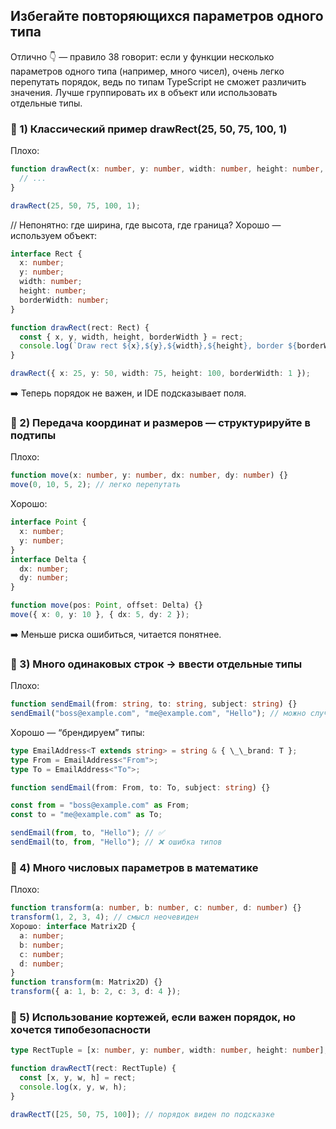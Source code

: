 ## Избегайте повторяющихся параметров одного типа

Отлично 👇 — правило 38 говорит:
если у функции несколько параметров одного типа (например, много чисел),
очень легко перепутать порядок, ведь по типам TypeScript не сможет различить значения.
Лучше группировать их в объект или использовать отдельные типы.

### 🔹 1) Классический пример drawRect(25, 50, 75, 100, 1)

Плохо:

```ts
function drawRect(x: number, y: number, width: number, height: number, borderWidth: number) {
  // ...
}

drawRect(25, 50, 75, 100, 1);
```

// Непонятно: где ширина, где высота, где граница?
Хорошо — используем объект:

```ts
interface Rect {
  x: number;
  y: number;
  width: number;
  height: number;
  borderWidth: number;
}

function drawRect(rect: Rect) {
  const { x, y, width, height, borderWidth } = rect;
  console.log(`Draw rect ${x},${y},${width},${height}, border ${borderWidth}`);
}

drawRect({ x: 25, y: 50, width: 75, height: 100, borderWidth: 1 });
```

➡️ Теперь порядок не важен, и IDE подсказывает поля.

### 🔹 2) Передача координат и размеров — структурируйте в подтипы

Плохо:

```ts
function move(x: number, y: number, dx: number, dy: number) {}
move(0, 10, 5, 2); // легко перепутать
```

Хорошо:

```ts
interface Point {
  x: number;
  y: number;
}
interface Delta {
  dx: number;
  dy: number;
}

function move(pos: Point, offset: Delta) {}
move({ x: 0, y: 10 }, { dx: 5, dy: 2 });
```

➡️ Меньше риска ошибиться, читается понятнее.

### 🔹 3) Много одинаковых строк → ввести отдельные типы

Плохо:

```ts
function sendEmail(from: string, to: string, subject: string) {}
sendEmail("boss@example.com", "me@example.com", "Hello"); // можно случайно перепутать
```

Хорошо — “брендируем” типы:

```ts
type EmailAddress<T extends string> = string & { \_\_brand: T };
type From = EmailAddress<"From">;
type To = EmailAddress<"To">;

function sendEmail(from: From, to: To, subject: string) {}

const from = "boss@example.com" as From;
const to = "me@example.com" as To;

sendEmail(from, to, "Hello"); // ✅
sendEmail(to, from, "Hello"); // ❌ ошибка типов
```

### 🔹 4) Много числовых параметров в математике

Плохо:

```ts
function transform(a: number, b: number, c: number, d: number) {}
transform(1, 2, 3, 4); // смысл неочевиден
Хорошо: interface Matrix2D {
  a: number;
  b: number;
  c: number;
  d: number;
}
function transform(m: Matrix2D) {}
transform({ a: 1, b: 2, c: 3, d: 4 });
```

### 🔹 5) Использование кортежей, если важен порядок, но хочется типобезопасности

```ts
type RectTuple = [x: number, y: number, width: number, height: number];

function drawRectT(rect: RectTuple) {
  const [x, y, w, h] = rect;
  console.log(x, y, w, h);
}

drawRectT([25, 50, 75, 100]); // порядок виден по подсказке
```
